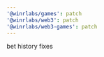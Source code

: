 ```yaml
---
'@winrlabs/games': patch
'@winrlabs/web3': patch
'@winrlabs/web3-games': patch
---
```


bet history fixes
